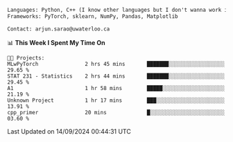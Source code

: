```txt
Languages: Python, C++ (I know other languages but I don't wanna work in em)
Frameworks: PyTorch, sklearn, NumPy, Pandas, Matplotlib

Contact: arjun.sarao@uwaterloo.ca
```

<!--START_SECTION:waka-->
📊 **This Week I Spent My Time On** 

```text
🐱‍💻 Projects: 
MLwPyTorch               2 hrs 45 mins       ███████░░░░░░░░░░░░░░░░░░   29.65 % 
STAT 231 - Statistics    2 hrs 44 mins       ███████░░░░░░░░░░░░░░░░░░   29.45 % 
A1                       1 hr 58 mins        █████░░░░░░░░░░░░░░░░░░░░   21.19 % 
Unknown Project          1 hr 17 mins        ███░░░░░░░░░░░░░░░░░░░░░░   13.91 % 
cpp_primer               20 mins             █░░░░░░░░░░░░░░░░░░░░░░░░   03.60 % 
```


 Last Updated on 14/09/2024 00:44:31 UTC
<!--END_SECTION:waka-->
